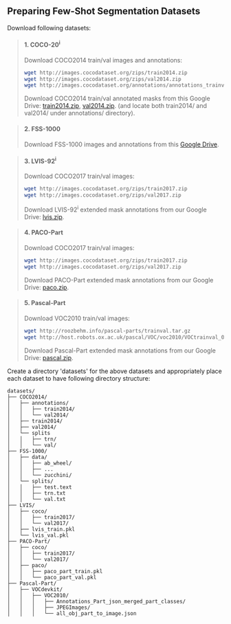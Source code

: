 ## Preparing Few-Shot Segmentation Datasets
Download following datasets:


> #### 1. COCO-20<sup>i</sup>
> Download COCO2014 train/val images and annotations: 
> ```bash
> wget http://images.cocodataset.org/zips/train2014.zip
> wget http://images.cocodataset.org/zips/val2014.zip
> wget http://images.cocodataset.org/annotations/annotations_trainval2014.zip
> ```
> Download COCO2014 train/val annotated masks from this Google Drive: [train2014.zip](https://drive.google.com/file/d/1cwup51kcr4m7v9jO14ArpxKMA4O3-Uge/view?usp=sharing), [val2014.zip](https://drive.google.com/file/d/1PNw4U3T2MhzAEBWGGgceXvYU3cZ7mJL1/view?usp=sharing). (and locate both train2014/ and val2014/ under annotations/ directory).

> #### 2. FSS-1000
> Download FSS-1000 images and annotations from this [Google Drive](https://drive.google.com/file/d/1Fn-cUESMMF1pQy8Xff-vPQvXJdZoUlP3/view?usp=sharing).

> #### 3. LVIS-92<sup>i</sup>
> Download COCO2017 train/val images: 
> ```bash
> wget http://images.cocodataset.org/zips/train2017.zip
> wget http://images.cocodataset.org/zips/val2017.zip
> ```
> Download LVIS-92<sup>i</sup> extended mask annotations from our Google Drive: [lvis.zip](https://drive.google.com/file/d/1itJC119ikrZyjHB9yienUPD0iqV12_9y/view?usp=sharing).


> #### 4. PACO-Part
> Download COCO2017 train/val images: 
> ```bash
> wget http://images.cocodataset.org/zips/train2017.zip
> wget http://images.cocodataset.org/zips/val2017.zip
> ```
> Download PACO-Part extended mask annotations from our Google Drive: [paco.zip](https://drive.google.com/file/d/1VEXgHlYmPVMTVYd8RkT6-l8GGq0G9vHX/view?usp=sharing).

> #### 5. Pascal-Part
> Download VOC2010 train/val images: 
> ```bash
> wget http://roozbehm.info/pascal-parts/trainval.tar.gz
> wget http://host.robots.ox.ac.uk/pascal/VOC/voc2010/VOCtrainval_03-May-2010.tar
> ```
> Download Pascal-Part extended mask annotations from our Google Drive: [pascal.zip](https://drive.google.com/file/d/1WaM0VM6I9b3u3v3w-QzFLJI8d3NRumTK/view?usp=sharing).

Create a directory 'datasets' for the above datasets and appropriately place each dataset to have following directory structure:

    datasets/
    ├── COCO2014/           
    │   ├── annotations/
    │   │   ├── train2014/
    │   │   └── val2014/
    │   ├── train2014/
    │   ├── val2014/
    │   └── splits
    │   │   ├── trn/
    │   │   └── val/
    ├── FSS-1000/
    │   ├── data/
    │   │   ├── ab_wheel/
    │   │   ├── ...
    │   │   └── zucchini/
    │   └── splits/   
    │   │   ├── test.text
    │   │   ├── trn.txt
    │   │   └── val.txt
    ├── LVIS/
    │   ├── coco/
    │   │   ├── train2017/
    │   │   └── val2017/
    │   ├── lvis_train.pkl
    │   └── lvis_val.pkl
    ├── PACO-Part/
    │   ├── coco/
    │   │   ├── train2017/
    │   │   └── val2017/
    │   ├── paco/
    │   │   ├── paco_part_train.pkl
    │   │   └── paco_part_val.pkl
    ├── Pascal-Part/  
    │   ├── VOCdevkit/
    │   │   ├── VOC2010/
    │   │   │   ├── Annotations_Part_json_merged_part_classes/
    │   │   │   ├── JPEGImages/
    │   │   │   └── all_obj_part_to_image.json


